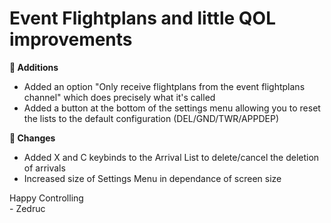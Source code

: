 <div id="changelog"></div>

# Event Flightplans and little QOL improvements

**🚀 Additions**  

* Added an option "Only receive flightplans from the event flightplans channel" which does precisely what it's called
* Added a button at the bottom of the settings menu allowing you to reset the lists to the default configuration (DEL/GND/TWR/APPDEP)

**🔧 Changes**  

* Added X and C keybinds to the Arrival List to delete/cancel the deletion of arrivals
* Increased size of Settings Menu in dependance of screen size


Happy Controlling  
\- Zedruc

